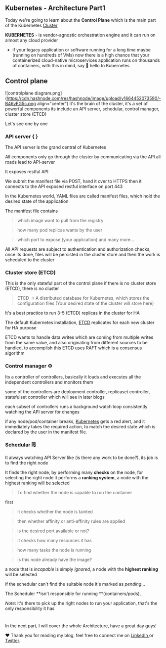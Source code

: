 ## Kubernetes - Architecture Part1

Today we're going to learn about the **Control Plane** which is the main part of the Kubernetes [Cluster](https://d33wubrfki0l68.cloudfront.net/2475489eaf20163ec0f54ddc1d92aa8d4c87c96b/e7c81/images/docs/components-of-kubernetes.svg)

**KUBERNETES** - is vendor-agnostic orchestration engine and it can run on almost any cloud provider 

-	if your legacy application or software running for a long time maybe (running on hundreds of VMs) now there is a high chance that your containerized cloud-native microservices application runs on thousands of containers, with this in mind, say 👋 hello to Kubernetes 




## Control plane
![controlplane diagram.png](https://cdn.hashnode.com/res/hashnode/image/upload/v1664452073590/-B46yEG5c.png align="center")
it's the brain of the cluster, it's a set of powerful components its include an API server, schedular, control manager, cluster store (ETCD)

Let's see one by one 

### API server { }

The API server is the grand central of Kubernetes 

All components only go through the cluster by communicating via the API all roads lead to API-server
	
It exposes restful API 

We submit the manifest file via POST, hand it over to HTTPS then it connects to the API exposed restful interface on port 443

In the Kubernetes world, YAML files are called manifest files, which hold the desired state of the application 
	
The manifest file contains
				
>  which image want to pull from the registry 

> how many pod replicas wants by the user

> which port to expose (your application) and many more...

All API requests are subject to authentication and authorization checks, once its done, files will be persisted in the cluster store and then the work is scheduled to the cluster

### Cluster store (ETCD) 

This is the only stateful part of the control plane if there is no cluster store (ETCD), there is no cluster 

> ETCD -> A distributed database for Kubernetes, which stores the configuration files (Your desired state of the cluster will store here)

It's a best practice to run 3-5 (ETCD) replicas in the cluster for HA
			
The default Kubernetes installation, [ETCD](https://kubernetes.io/docs/concepts/overview/components/) replicates for each new cluster for HA purpose
		
ETCD wants to handle data writes which are coming from multiple writes from the same value, and also originating from different sources to be handled, to accomplish this ETCD uses RAFT which is a consensus algorithm

### Control manager ⚙️

Its a controller of controllers, basically it loads and executes all the independent controllers and monitors them 

some of the controllers are deployment controller, replicaset controller, statefulset controller which will see in later blogs

each subset of controllers runs a background watch loop consistently watching the API server for changes

if any node/pod/container breaks, [Kubernetes](https://kubernetes.io/) gets a red alert, and it immediately takes the required action, to match the desired state which is declared by the user in the manifest file.
			
### Schedular 🗒️

It always watching API Server like (is there any work to be done?), its job is to find the right node

It finds the right node, by performing many **checks** on the node, for selecting the right 
node it performs a **ranking system**, a node with the highest ranking will be selected 

> To find whether the node is capable to run the container

first

> it checks whether the node is tainted 

> then whether affinity or anti-affinity rules are applied 

> is the desired port available or not?

> it checks how many resources it has

> how many tasks the node is running

> is this node already have the image?
					
a node that is *incapable* is simply *ignored*, a node with the **highest ranking** will be selected 

if the schedular can't find the suitable node it's marked as *pending*...

The Scheduler **isn't responsible for running **(containers/pods), 

*Note*: it's there to pick up the right nodes to run your application, that's the only responsibility it has

<h1></h1>

In the next part, I will cover the whole Architecture, have a great day guys!

❤️ Thank you for reading my blog, feel free to connect me on <a target = "_blank" href= "https://www.linkedin.com/in/krishnamohanyerrabilli"> LinkedIn </a> or <a target = "_blank" href= "https://www.twitter.com/K_Mohan_">Twitter</a>. 
